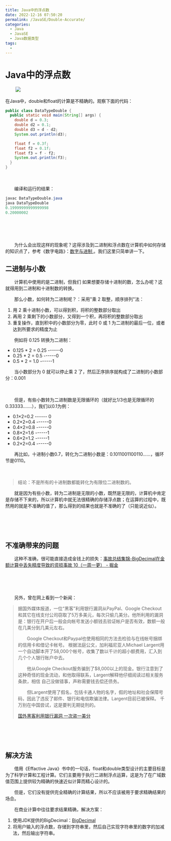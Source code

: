 ```yaml
---
title: Java中的浮点数
date: 2022-12-16 07:50:20
permalink: /JavaSE/Double-Accurate/
categories:
  - Java
  - JavaSE
  - Java数据类型
tags:
  - 
---
```


# Java中的浮点数

　　‍
![](https://image.peterjxl.com/blog/20.JOJO3-20221215223801-rsgnf9c.png)

在Java中，double和float的计算是不精确的。观察下面的代码：

<!-- more -->

```java
public class DataTypeDouble {
  public static void main(String[] args) {
    double d = 0.3;
    double d2 = 0.1;
    double d3 = d - d2;
    System.out.println(d3);

    float f = 0.3f;
    float f2 = 0.1f;
    float f3 = f - f2;
    System.out.println(f3);
  }
}

```

　　‍

　　编译和运行的结果：

```java
javac DataTypeDouble.java
java DataTypeDouble  
0.19999999999999998
0.20000002
```

　　‍

　　‍

　　为什么会出现这样的现象呢？这得涉及到二进制和浮点数在计算机中如何存储的知识点了，参考《数字电路》：[数字与进制 ](https://www.peterjxl.com/ComputerDigital/1-HEX)。我们这里只简单讲一下。

## 二进制与小数

　　计算机中使用的是二进制，但我们 如果想要存储十进制的数，怎么办呢？这就得用到二进制和十进制数的转换。

　　那么小数，如何转为二进制呢？：采用"乘 2 取整，顺序排列"法：

1. 用 2 乘十进制小数，可以得到积，将积的整数部分取出
2. 再用 2 乘剩下的小数部分，又得到一个积，再将积的整数部分取出
3. 重复操作，直到积中的小数部分为零，此时 0 或 1 为二进制的最后一位，或者达到所要求的精度为止

　　例如将 0.125 转换为二进制：  

* 0.125  *  2  =  0.25 ------0
* 0.25   *  2  =  0.5   ------0
* 0.5  *  2  =  1.0     ------1

　　当小数部分为 0 就可以停止乘 2 了，然后正序排序就构成了二进制的小数部分：0.001

　　‍

　　但是，有些小数转为二进制数是无限循环的（就好比1/3也是无限循环的0.33333.......），我们以0.1为例：

* 0.1×2=0.2  ------ 0
*  0.2×2=0.4  ------0
* 0.4×2=0.8  ------0
* 0.8×2=1.6  ------1
* 0.6×2=1.2  ------1
* 0.2×2=0.4  ------0

　　再比如，十进制小数0.7，转化为二进制小数是：0.1011001100110......，循环节是0110。

　　‍

> 结论：不是所有的十进制数都能转化为有限位二进制数的。

　　就是因为有些小数，转为二进制是无限的小数，既然是无限的，计算机中肯定是存储不下来的，所以计算机中就无法很精确的存储浮点数；在运算的过程中，既然用的就是不准确的值了，那么得到的结果也就是不准确的了（只能说近似）。

　　‍

　　‍

## 不准确带来的问题

　　这种不准确，很可能直接造成金钱上的损失：[事故总结集锦-BigDecimal在金额计算中丢失精度导致的资损事故 10（一周一更） - 掘金](https://juejin.cn/post/7087404273503305736)

　　‍

　　‍

　　另外，曾在网上看到一个新闻：

> 据国外媒体报道，一位“黑客”利用银行漏洞从PayPal、Google Checkout和其它在线支付公司窃取了5万多美元，每次只偷几美分。他所利用的漏洞是：银行在开户后一般会向帐号发送小额钱去验证帐户是否有效，数额一般在几美分到几美元左右。
>
> 　　Google Checkout和Paypal也使用相同的方法去检验与在线帐号捆绑的信用卡和借记卡帐号。 根据法庭公文，加利福尼亚人Michael Largent用一个自动脚本开了58,000个帐号，收集了数以千计的超小额费用，汇入到几个个人银行账户中去。
>
> 　　他从Google Checkout服务骗到了$8,000以上的现金。银行注意到了这种奇怪的现金流动，和他取得联系，Largent解释他仔细阅读过相关服务条款，相信 自己没做错事，声称需要钱去偿还债务。
>
> 　　但Largent使用了假名，包括卡通人物的名字，假的地址和社会保障号码，因此了违反了邮件、银行和电信欺骗法律。Largent目前已被保释。 千万别在中国尝试，这是要判无期徒刑的。
>
> [国外黑客利用银行漏洞 一次盗一美分 ](http://news.newhua.com/news/2008/0530/38974.shtml)

　　‍

　　‍

## 解决方法

　　借用《Effactive Java》书中的一句话，float和double类型设计的主要目标是为了科学计算和工程计算。它们主要用于执行二进制浮点运算，这是为了在广域数值范围上提供较为精确的快速近似计算而精心设计的。

　　但是，它们没有提供完全精确的计算结果，所以不应该被用于要求精确结果的场合。

　　在商业计算中往往要求结果精确，解决方案：

1. 使用JDK提供的BigDecimal：[BigDecimal](https://www.peterjxl.com/JavaSE/BigDecimal-Introduce)
2. 将用户输入的浮点数，存储到字符串里，然后自己实现字符串里的数字的加减法，然后输出字符串。

　　‍

　　‍
